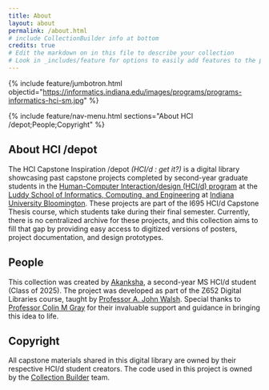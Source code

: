 ```yaml
---
title: About
layout: about
permalink: /about.html
# include CollectionBuilder info at bottom
credits: true
# Edit the markdown on in this file to describe your collection
# Look in _includes/feature for options to easily add features to the page
---
```


{% include feature/jumbotron.html objectid="https://informatics.indiana.edu/images/programs/programs-informatics-hci-sm.jpg" %} 

{% include feature/nav-menu.html sections="About HCI /depot;People;Copyright" %}

## About HCI /depot

The HCI Capstone Inspiration /depot *(HCI/d : get it?)* is a digital library showcasing past capstone projects completed by second-year graduate students in the [Human-Computer Interaction/design (HCI/d) program](https://informatics.indiana.edu/programs/ms-hci.html) at the [Luddy School of Informatics, Computing, and Engineering](https://luddy.indiana.edu/index.html) at [Indiana University Bloomington](https://bloomington.iu.edu/index.html). These projects are part of the I695 HCI/d Capstone Thesis course, which students take during their final semester. Currently, there is no centralized archive for these projects, and this collection aims to fill that gap by providing easy access to digitized versions of posters, project documentation, and design prototypes.

## People

This collection was created by [Akanksha](https://www.linkedin.com/in/sayheyakanksha/), a second-year MS HCI/d student (Class of 2025). The project was developed as part of the Z652 Digital Libraries course, taught by [Professor A. John Walsh](https://jawalsh.github.io/). Special thanks to [Professor Colin M Gray](https://colingray.me/) for their invaluable support and guidance in bringing this idea to life.

## Copyright

All capstone materials shared in this digital library are owned by their respective HCI/d student creators. The code used in this project is owned by the [Collection Builder](https://collectionbuilder.github.io/) team. 